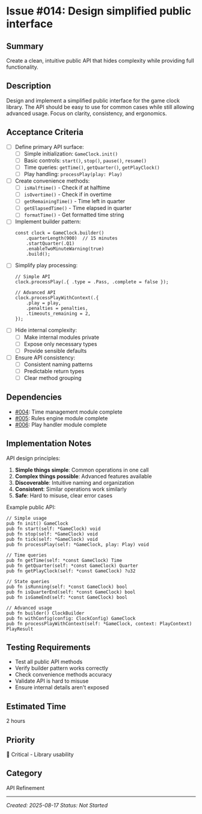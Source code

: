# Issue #014: Design simplified public interface

## Summary
Create a clean, intuitive public API that hides complexity while providing full functionality.

## Description
Design and implement a simplified public interface for the game clock library. The API should be easy to use for common cases while still allowing advanced usage. Focus on clarity, consistency, and ergonomics.

## Acceptance Criteria
- [ ] Define primary API surface:
  - [ ] Simple initialization: `GameClock.init()`
  - [ ] Basic controls: `start()`, `stop()`, `pause()`, `resume()`
  - [ ] Time queries: `getTime()`, `getQuarter()`, `getPlayClock()`
  - [ ] Play handling: `processPlay(play: Play)`
- [ ] Create convenience methods:
  - [ ] `isHalftime()` - Check if at halftime
  - [ ] `isOvertime()` - Check if in overtime
  - [ ] `getRemainingTime()` - Time left in quarter
  - [ ] `getElapsedTime()` - Time elapsed in quarter
  - [ ] `formatTime()` - Get formatted time string
- [ ] Implement builder pattern:
  ```zig
  const clock = GameClock.builder()
      .quarterLength(900)  // 15 minutes
      .startQuarter(.Q1)
      .enableTwoMinuteWarning(true)
      .build();
  ```
- [ ] Simplify play processing:
  ```zig
  // Simple API
  clock.processPlay(.{ .type = .Pass, .complete = false });
  
  // Advanced API
  clock.processPlayWithContext(.{
      .play = play,
      .penalties = penalties,
      .timeouts_remaining = 2,
  });
  ```
- [ ] Hide internal complexity:
  - [ ] Make internal modules private
  - [ ] Expose only necessary types
  - [ ] Provide sensible defaults
- [ ] Ensure API consistency:
  - [ ] Consistent naming patterns
  - [ ] Predictable return types
  - [ ] Clear method grouping

## Dependencies
- [#004](004_time_management_module.md): Time management module complete
- [#005](005_rules_engine_module.md): Rules engine module complete  
- [#006](006_play_handler_module.md): Play handler module complete

## Implementation Notes
API design principles:
1. **Simple things simple**: Common operations in one call
2. **Complex things possible**: Advanced features available
3. **Discoverable**: Intuitive naming and organization
4. **Consistent**: Similar operations work similarly
5. **Safe**: Hard to misuse, clear error cases

Example public API:
```zig
// Simple usage
pub fn init() GameClock
pub fn start(self: *GameClock) void
pub fn stop(self: *GameClock) void
pub fn tick(self: *GameClock) void
pub fn processPlay(self: *GameClock, play: Play) void

// Time queries
pub fn getTime(self: *const GameClock) Time
pub fn getQuarter(self: *const GameClock) Quarter
pub fn getPlayClock(self: *const GameClock) ?u32

// State queries  
pub fn isRunning(self: *const GameClock) bool
pub fn isQuarterEnd(self: *const GameClock) bool
pub fn isGameEnd(self: *const GameClock) bool

// Advanced usage
pub fn builder() ClockBuilder
pub fn withConfig(config: ClockConfig) GameClock
pub fn processPlayWithContext(self: *GameClock, context: PlayContext) PlayResult
```

## Testing Requirements
- Test all public API methods
- Verify builder pattern works correctly
- Check convenience methods accuracy
- Validate API is hard to misuse
- Ensure internal details aren't exposed

## Estimated Time
2 hours

## Priority
🔴 Critical - Library usability

## Category
API Refinement

---
*Created: 2025-08-17*
*Status: Not Started*